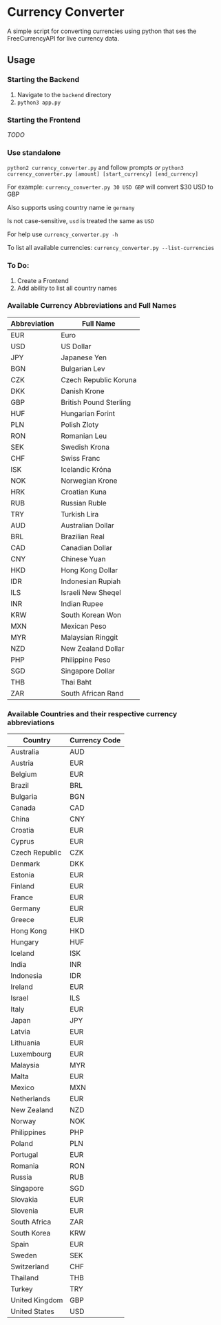# Currency Converter

A simple script for converting currencies using python that ses the FreeCurrencyAPI for live currency data.

## Usage
### Starting the Backend
1) Navigate to the `backend` directory
2) `python3 app.py`

### Starting the Frontend
*TODO*

### Use standalone
`python2 currency_converter.py` and follow prompts
*or*
`python3 currency_converter.py [amount] [start_currency] [end_currency]`

For example: `currency_converter.py 30 USD GBP` will convert $30 USD to GBP

Also supports using country name ie `germany`

Is not case-sensitive, `usd` is treated the same as `USD` 

For help use `currency_converter.py -h` 

To list all available currencies: `currency_converter.py --list-currencies`

### To Do:
1) Create a Frontend
2) Add ability to list all country names

### Available Currency Abbreviations and Full Names
| Abbreviation | Full Name |
|---|---|
| EUR | Euro |
| USD | US Dollar |
| JPY | Japanese Yen |
| BGN | Bulgarian Lev |
| CZK | Czech Republic Koruna |
| DKK | Danish Krone |
| GBP | British Pound Sterling |
| HUF | Hungarian Forint |
| PLN | Polish Zloty |
| RON | Romanian Leu |
| SEK | Swedish Krona |
| CHF | Swiss Franc |
| ISK | Icelandic Króna |
| NOK | Norwegian Krone |
| HRK | Croatian Kuna |
| RUB | Russian Ruble |
| TRY | Turkish Lira |
| AUD | Australian Dollar |
| BRL | Brazilian Real |
| CAD | Canadian Dollar |
| CNY | Chinese Yuan |
| HKD | Hong Kong Dollar |
| IDR | Indonesian Rupiah |
| ILS | Israeli New Sheqel |
| INR | Indian Rupee |
| KRW | South Korean Won |
| MXN | Mexican Peso |
| MYR | Malaysian Ringgit |
| NZD | New Zealand Dollar |
| PHP | Philippine Peso |
| SGD | Singapore Dollar |
| THB | Thai Baht |
| ZAR | South African Rand |

### Available Countries and their respective currency abbreviations
| Country           | Currency Code |
|-------------------|---------------|
| Australia         | AUD           |
| Austria           | EUR           |
| Belgium           | EUR           |
| Brazil            | BRL           |
| Bulgaria          | BGN           |
| Canada            | CAD           |
| China             | CNY           |
| Croatia           | EUR           |
| Cyprus            | EUR           |
| Czech Republic    | CZK           |
| Denmark           | DKK           |
| Estonia           | EUR           |
| Finland           | EUR           |
| France            | EUR           |
| Germany           | EUR           |
| Greece            | EUR           |
| Hong Kong         | HKD           |
| Hungary           | HUF           |
| Iceland           | ISK           |
| India             | INR           |
| Indonesia         | IDR           |
| Ireland           | EUR           |
| Israel            | ILS           |
| Italy             | EUR           |
| Japan             | JPY           |
| Latvia            | EUR           |
| Lithuania        | EUR           |
| Luxembourg        | EUR           |
| Malaysia          | MYR           |
| Malta             | EUR           |
| Mexico            | MXN           |
| Netherlands       | EUR           |
| New Zealand       | NZD           |
| Norway            | NOK           |
| Philippines       | PHP           |
| Poland            | PLN           |
| Portugal          | EUR           |
| Romania           | RON           |
| Russia            | RUB           |
| Singapore         | SGD           |
| Slovakia          | EUR           |
| Slovenia          | EUR           |
| South Africa      | ZAR           |
| South Korea       | KRW           |
| Spain             | EUR           |
| Sweden            | SEK           |
| Switzerland       | CHF           |
| Thailand          | THB           |
| Turkey            | TRY           |
| United Kingdom    | GBP           |
| United States     | USD           |
